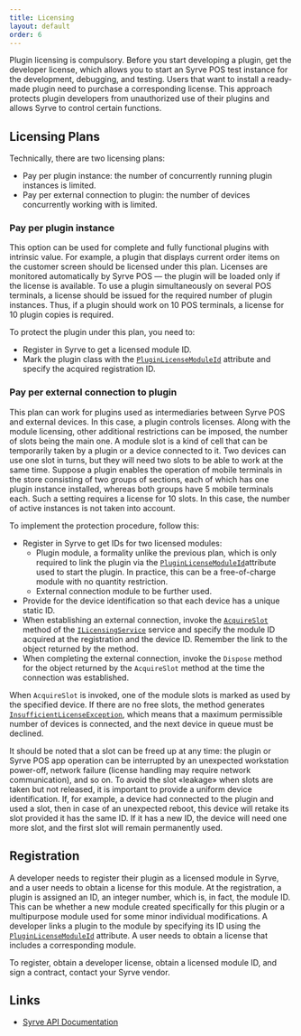 ```yaml
---
title: Licensing
layout: default
order: 6
---
```

Plugin licensing is compulsory. Before you start developing a plugin, get the developer license, which allows you to start an Syrve POS test instance for the development, debugging, and testing. Users that want to install a ready-made plugin need to purchase a corresponding license. This approach protects plugin developers from unauthorized use of their plugins and allows Syrve to control certain functions.

## Licensing Plans ##

Technically, there are two licensing plans:

- Pay per plugin instance: the number of concurrently running plugin instances is limited.
- Pay per external connection to plugin: the number of devices concurrently working with is limited.

### Pay per plugin instance ##

This option can be used for complete and fully functional plugins with intrinsic value. For example, a plugin that displays current order items on the customer screen should be licensed under this plan. Licenses are monitored automatically by Syrve POS — the plugin will be loaded only if the license is available. To use a plugin simultaneously on several POS terminals, a license should be issued for the required number of plugin instances. Thus, if a plugin should work on 10 POS terminals, a license for 10 plugin copies is required.

To protect the plugin under this plan, you need to:

- Register in Syrve to get a licensed module ID.
- Mark the plugin class with the [`PluginLicenseModuleId`](https://syrve.github.io/front.api.sdk/v6/html/T_Resto_Front_Api_Attributes_PluginLicenseModuleIdAttribute.htm) attribute and specify the acquired registration ID.

### Pay per external connection to plugin ##
This plan can work for plugins used as intermediaries between Syrve POS and external devices. In this case, a plugin controls licenses. Along with the module licensing, other additional restrictions can be imposed, the number of slots being the main one. A module slot is a kind of cell that can be temporarily taken by a plugin or a device connected to it. Two devices can use one slot in turns, but they will need two slots to be able to work at the same time. Suppose a plugin enables the operation of mobile terminals in the store consisting of two groups of sections, each of which has one plugin instance installed, whereas both groups have 5 mobile terminals each. Such a setting requires a license for 10 slots. In this case, the number of active instances is not taken into account.

To implement the protection procedure, follow this:

- Register in Syrve to get IDs for two licensed modules:
    - Plugin module, a formality unlike the previous plan, which is only required to link the plugin via the [`PluginLicenseModuleId`](https://syrve.github.io/front.api.sdk/v6/html/T_Resto_Front_Api_Attributes_PluginLicenseModuleIdAttribute.htm)attribute used to start the plugin. In practice, this can be a free-of-charge module with no quantity restriction.
    - External connection module to be further used.
- Provide for the device identification so that each device has a unique static ID.
- When establishing an external connection, invoke the [`AcquireSlot`](https://syrve.github.io/front.api.sdk/v6/html/M_Resto_Front_Api_ILicensingService_AcquireSlot.htm) method of the [`ILicensingService`](https://syrve.github.io/front.api.sdk/v6/html/T_Resto_Front_Api_ILicensingService.htm) service and specify the module ID acquired at the registration and the device ID. Remember the link to the object returned by the method.
- When completing the external connection, invoke the `Dispose` method for the object returned by the `AcquireSlot` method at the time the connection was established.

When `AcquireSlot` is invoked, one of the module slots is marked as used by the specified device. If there are no free slots, the method generates [`InsufficientLicenseException`](https://syrve.github.io/front.api.sdk/v6/html/T_Resto_Front_Api_Exceptions_InsufficientLicenseException.htm), which means that a maximum permissible number of devices is connected, and the next device in queue must be declined.

It should be noted that a slot can be freed up at any time: the plugin or Syrve POS app operation can be interrupted by an unexpected workstation power-off, network failure (license handling may require network communication), and so on. To avoid the slot «leakage» when slots are taken but not released, it is important to provide a uniform device identification. If, for example, a device had connected to the plugin and used a slot, then in case of an unexpected reboot, this device will retake its slot provided it has the same ID. If it has a new ID, the device will need one more slot, and the first slot will remain permanently used.

## Registration ##
A developer needs to register their plugin as a licensed module in Syrve, and a user needs to obtain a license for this module. At the registration, a plugin is assigned an ID, an integer number, which is, in fact, the module ID. This can be whether a new module created specifically for this plugin or a multipurpose module used for some minor individual modifications. A developer links a plugin to the module by specifying its ID using the   [`PluginLicenseModuleId`](https://syrve.github.io/front.api.sdk/v6/html/T_Resto_Front_Api_Attributes_PluginLicenseModuleIdAttribute.htm) attribute. A user needs to obtain a license that includes a corresponding module.

To register, obtain a developer license, obtain a licensed module ID, and sign a contract, contact your Syrve vendor.

## Links ##
- [Syrve API Documentation](https://en.syrve.help/articles/api/getting-started-api)